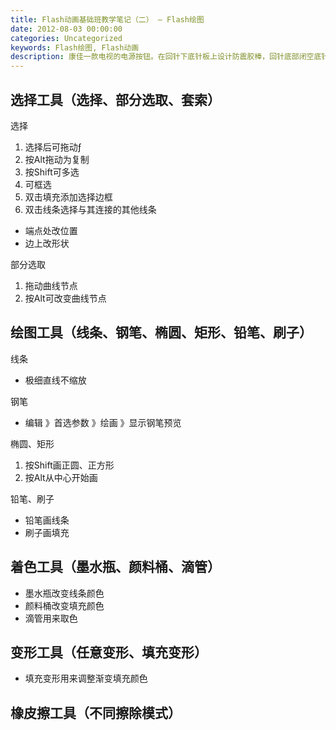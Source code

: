 ```yaml
---
title: Flash动画基础班教学笔记（二） – Flash绘图
date: 2012-08-03 00:00:00
categories: Uncategorized
keywords: Flash绘图, Flash动画
description: 康佳一款电视的电源按钮。在回针下底针板上设计防震胶棒，回针底部闭空底针板，这样合模时回针推动防震胶棒使面针板和底针板带动顶针先复位
---
```


## 选择工具（选择、部分选取、套索）

选择

1. 选择后可拖动ƒ
2. 按Alt拖动为复制
3. 按Shift可多选
4. 可框选
5. 双击填充添加选择边框
6. 双击线条选择与其连接的其他线条

- 端点处改位置
- 边上改形状

部分选取

1. 拖动曲线节点
2. 按Alt可改变曲线节点

## 绘图工具（线条、钢笔、椭圆、矩形、铅笔、刷子）

线条

- 极细直线不缩放

钢笔

- 编辑 》首选参数 》绘画 》显示钢笔预览

椭圆、矩形

1. 按Shift画正圆、正方形
2. 按Alt从中心开始画

铅笔、刷子

- 铅笔画线条
- 刷子画填充

## 着色工具（墨水瓶、颜料桶、滴管）

- 墨水瓶改变线条颜色
- 颜料桶改变填充颜色
- 滴管用来取色

## 变形工具（任意变形、填充变形）

- 填充变形用来调整渐变填充颜色

## 橡皮擦工具（不同擦除模式）
